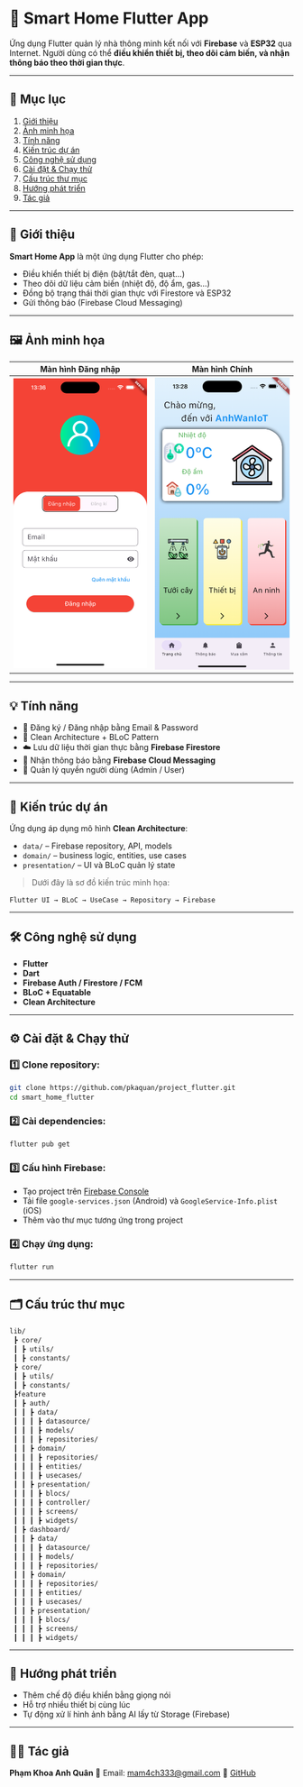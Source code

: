 # 🦋 Smart Home Flutter App

Ứng dụng Flutter quản lý nhà thông minh kết nối với **Firebase** và **ESP32** qua Internet.
Người dùng có thể **điều khiển thiết bị, theo dõi cảm biến, và nhận thông báo theo thời gian thực**.

---

## 📑 Mục lục

1. [Giới thiệu](#-giới-thiệu)
2. [Ảnh minh họa](#-ảnh-minh-họa)
3. [Tính năng](#-tính-năng)
4. [Kiến trúc dự án](#-kiến-trúc-dự-án)
5. [Công nghệ sử dụng](#-công-nghệ-sử-dụng)
6. [Cài đặt & Chạy thử](#-cài-đặt--chạy-thử)
7. [Cấu trúc thư mục](#-cấu-trúc-thư-mục)
8. [Hướng phát triển](#-hướng-phát-triển)
9. [Tác giả](#-tác-giả)

---

## 🚀 Giới thiệu

**Smart Home App** là một ứng dụng Flutter cho phép:

* Điều khiển thiết bị điện (bật/tắt đèn, quạt…)
* Theo dõi dữ liệu cảm biến (nhiệt độ, độ ẩm, gas…)
* Đồng bộ trạng thái thời gian thực với Firestore và ESP32
* Gửi thông báo (Firebase Cloud Messaging)

---

## 🖼 Ảnh minh họa

| Màn hình Đăng nhập                 | Màn hình Chính                   | 
| ---------------------------------- | -------------------------------- | 
| ![Login](assets/readme/login.png)  | ![Home](assets/readme/home.png)  | 

---

## 💡 Tính năng

* 🔐 Đăng ký / Đăng nhập bằng Email & Password
* 🧠 Clean Architecture + BLoC Pattern
* ☁️ Lưu dữ liệu thời gian thực bằng **Firebase Firestore**
* 📩 Nhận thông báo bằng **Firebase Cloud Messaging**
* 🧱 Quản lý quyền người dùng (Admin / User)

---

## 🧭 Kiến trúc dự án

Ứng dụng áp dụng mô hình **Clean Architecture**:

* `data/` – Firebase repository, API, models
* `domain/` – business logic, entities, use cases
* `presentation/` – UI và BLoC quản lý state

> Dưới đây là sơ đồ kiến trúc minh họa:

```
Flutter UI → BLoC → UseCase → Repository → Firebase
```

---

## 🛠 Công nghệ sử dụng

* **Flutter**
* **Dart**
* **Firebase Auth / Firestore / FCM**
* **BLoC + Equatable**
* **Clean Architecture**

---

## ⚙️ Cài đặt & Chạy thử

### 1️⃣ Clone repository:

```bash
git clone https://github.com/pkaquan/project_flutter.git
cd smart_home_flutter
```

### 2️⃣ Cài dependencies:

```bash
flutter pub get
```

### 3️⃣ Cấu hình Firebase:

* Tạo project trên [Firebase Console](https://console.firebase.google.com/)
* Tải file `google-services.json` (Android) và `GoogleService-Info.plist` (iOS)
* Thêm vào thư mục tương ứng trong project

### 4️⃣ Chạy ứng dụng:

```bash
flutter run
```

---

## 🗂 Cấu trúc thư mục

```
lib/
 ┣ core/
 ┃ ┣ utils/
 ┃ ┣ constants/
 ┣ core/
 ┃ ┣ utils/
 ┃ ┣ constants/
 ┣feature
 ┃ ┣ auth/
 ┃ ┃ ┣ data/
 ┃ ┃ ┃ ┣ datasource/
 ┃ ┃ ┃ ┣ models/
 ┃ ┃ ┃ ┣ repositories/
 ┃ ┃ ┣ domain/
 ┃ ┃ ┃ ┣ repositories/
 ┃ ┃ ┃ ┣ entities/
 ┃ ┃ ┃ ┣ usecases/
 ┃ ┃ ┣ presentation/
 ┃ ┃ ┃ ┣ blocs/
 ┃ ┃ ┃ ┣ controller/
 ┃ ┃ ┃ ┣ screens/
 ┃ ┃ ┃ ┣ widgets/
 ┃ ┣ dashboard/
 ┃ ┃ ┣ data/
 ┃ ┃ ┃ ┣ datasource/
 ┃ ┃ ┃ ┣ models/
 ┃ ┃ ┃ ┣ repositories/
 ┃ ┃ ┣ domain/
 ┃ ┃ ┃ ┣ repositories/
 ┃ ┃ ┃ ┣ entities/
 ┃ ┃ ┃ ┣ usecases/
 ┃ ┃ ┣ presentation/
 ┃ ┃ ┃ ┣ blocs/
 ┃ ┃ ┃ ┣ screens/
 ┃ ┃ ┃ ┣ widgets/
```

---

## 🔮 Hướng phát triển

* Thêm chế độ điều khiển bằng giọng nói
* Hỗ trợ nhiều thiết bị cùng lúc
* Tự động xử lí hình ảnh bằng AI lấy từ Storage (Firebase)

---

## 👨‍💻 Tác giả

**Phạm Khoa Anh Quân**
📧 Email: [mam4ch333@gmail.com](mailto:mam4ch333@gmail.com)
🔗 [GitHub](https://github.com/pkaquan)
